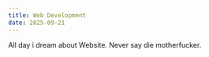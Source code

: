 ```yaml
---
title: Web Development
date: 2025-09-21
---
```

All day i dream about Website. Never say die motherfucker.
